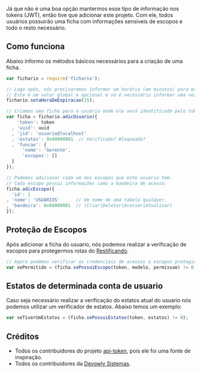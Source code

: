 Já que não é uma boa opção mantermos esse tipo de informação nos tokens (JWT), então tive que adicionar este projeto. Com ele, todos usuários possuirão uma ficha com informações sensiveis de escopos e todo o resto necessário.

## Como funciona
Abaixo informo os métodos básicos necessários para a criação de uma ficha.

```javascript
var fichario = require('fichario');

// Logo após, nós precisaremos informar um horário (em minutos) para expirar os dados.
// Este é um valor global e opcional e só é necessário informar uma vez.
fichario.setaHoraDeExpiracao(15); 

// Criamos uma ficha para o usuário onde ele será identificado pelo token.
var ficha = fichario.adicUsuario({
    'token': token
  , 'uuid': uuid
  , 'jid': 'usuario@localhost'
  , 'estatos': 0x00000001  // Verificado? Bloqueado?
  , 'funcao': {
      'nome': 'Gerente',
      'escopos': [] 
  }
});

// Podemos adicionar cada um dos escopos que este usuário tem.
// Cada escopo possui informações como a bandeira de acesso.
ficha.adicEscopo({
  'id': 1
, 'nome': 'USUARIOS'      // Um nome de uma tabela qualquer.
, 'bandeira': 0x00000001  // (Criar|Deletar|Acessar|Atualizar)
});
```

## Proteção de Escopos
Após adicionar a ficha do usuario, nós podemos realizar a verificação de escopos para protegermos rotas do [Restificando](https://github.com/umdez/restificando/).

```javascript
// Agora podemos verificar as credenciais de acessos a escopos protegidos.
var sePermitido = (ficha.sePossuiEscopo(token, modelo, permissao) != 0);
```

## Estatos de determinada conta de usuario
Caso seja necessário realizar a verificação do estatos atual do usuario nós podemos utilizar um verificador de estatos. Abaixo temos
um exemplo:
```javascript
var seTiverUmEstatos = (ficha.sePossuiEstatos(token, estatos) != 0);
```

## Créditos
- Todos os contribuidores do projeto [api-token](https://github.com/laardee/api-token), pois ele foi uma fonte de inspiração.
- Todos os contribuidores da [Devowly Sistemas](https://github.com/orgs/devowly/people).
